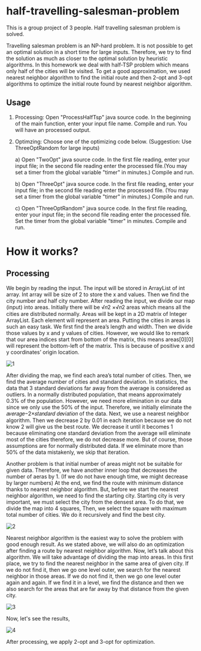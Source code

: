 # half-travelling-salesman-problem
This is a group project of 3 people. Half travelling salesman problem is solved.

Travelling salesman problem is an NP-hard problem. It is not possible to get an optimal solution in a short time for large inputs. Therefore, we try to find the solution as much as closer to the optimal solution by heuristic algorithms. In this homework we deal with half-TSP problem which means only half of the cities will be visited. To get a good approximation, we used nearest neighbor algorithm to find the initial route and then 2-opt and 3-opt algorithms to optimize the initial route found by nearest neighbor algorithm.

## Usage

1. Processing: Open "ProcessHalfTsp" java source code. In the beginning of the main function, enter your input file name. Compile and run. You will have an processed output.


2. Optimzing: Choose one of the optimizing code below. (Suggestion: Use ThreeOptRandom for large inputs)

	a) Open "TwoOpt" java source code. In the first file reading, enter your input file; in the second file reading enter the processed file.(You may set a timer from the global variable "timer" in minutes.) Compile and run.

	b) Open "ThreeOpt" java source code. In the first file reading, enter your input file; in the second file reading enter the processed file. (You may set a timer from the global variable "timer" in minutes.) Compile and run.

	c) Open "ThreeOptRandom" java source code. In the first file reading, enter your input file; in the second file reading enter the processed file. Set the timer from the global variable "timer" in minutes. Compile and run.

# How it works?

## Processing

We begin by reading the input. The input will be stored in ArrayList of int array. Int array will be size of 2 to store the x and values. Then we find the city number and half city number. 
After reading the input, we divide our map (input) into areas. Initially there will be √𝑛2 ×√𝑛2 areas which means all the cities are distributed normally. Areas will be kept in a 2D matrix of Integer ArrayList. Each element will represent an area. Putting the cities in areas is such an easy task. We first find the area’s length and width. Then we divide those values by x and y values of cities. However, we would like to remark that our area indices start from bottom of the matrix, this means areas[0][0] will represent the bottom-left of the matrix. This is because of positive x and y coordinates’ origin location.


![1](https://github.com/ItsYusufDemir/half-travelling-salesman-problem/assets/104091838/e980939b-794f-4ff3-b565-adcdd6245fae)



After dividing the map, we find each area’s total number of cities. Then, we find the average number of cities and standard deviation. In statistics, the data that 3 standard deviations far away from the average is considered as outliers. In a normally distributed population, that means approximately 0.3% of the population. However, we need more elimination in our data since we only use the 50% of the input. Therefore, we initially eliminate the 𝑎𝑣𝑒𝑟𝑎𝑔𝑒−2×𝑠𝑡𝑎𝑛𝑑𝑎𝑟𝑑 𝑑𝑒𝑣𝑖𝑎𝑡𝑖𝑜𝑛 of the data. Next, we use a nearest neighbor algorithm. Then we decrease 2 by 0.01 in each iteration because we do not know 2 will give us the best route. We decrease it until it becomes 1 because eliminating one standard deviation from the average will eliminate most of the cities therefore, we do not decrease more. But of course, those assumptions are for normally distributed data. If we eliminate more than 50% of the data mistakenly, we skip that iteration.


Another problem is that initial number of areas might not be suitable for given data. Therefore, we have another inner loop that decreases the number of aeras by 1. (If we do not have enough time, we might decrease by larger numbers) At the end, we find the route with minimum distance thanks to nearest neighbor algorithm. But, before we start the nearest neighbor algorithm, we need to find the starting city. Starting city is very important, we must select the city from the densest area. To do that, we divide the map into 4 squares, Then, we select the square with maximum total number of cities. We do it recursively and find the best city.

![2](https://github.com/ItsYusufDemir/half-travelling-salesman-problem/assets/104091838/a816b57e-2e62-4273-9554-1c444454abe8)


Nearest neighbor algorithm is the easiest way to solve the problem with good enough result. As we stated above, we will also do an optimization after finding a route by nearest neighbor algorithm. Now, let’s talk about this algorithm. We will take advantage of dividing the map into areas. In this first place, we try to find the nearest neighbor in the same area of given city. If we do not find it, then we go one level outer, we search for the nearest neighbor in those areas. If we do not find it, then we go one level outer again and again. If we find it in a level, we find the distance and then we also search for the areas that are far away by that distance from the given city.


![3](https://github.com/ItsYusufDemir/half-travelling-salesman-problem/assets/104091838/be766f7a-718c-464d-8b48-173be385e428)


Now, let's see the results,

![4](https://github.com/ItsYusufDemir/half-travelling-salesman-problem/assets/104091838/41e32e00-7140-4ee2-816a-69bd0752e1e2)


After processing, we apply 2-opt and 3-opt for optimization.




